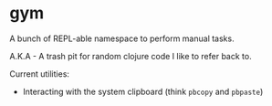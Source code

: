 # gym

A bunch of REPL-able namespace to perform manual tasks.

A.K.A - A trash pit for random clojure code I like to refer back to.

Current utilities:

- Interacting with the system clipboard (think `pbcopy` and `pbpaste`)
